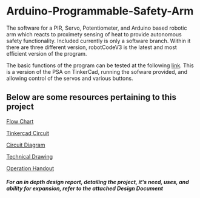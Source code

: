 # Arduino-Programmable-Safety-Arm
The software for a PIR, Servo, Potentiometer, and Arduino based robotic arm which reacts to proximety sensing of heat to provide autonomous safety functionality.
Included currently is only a software branch. Within it there are three different version, robotCodeV3 is the latest and most efficient version of the program.

The basic functions of the program can be tested at the following [link](https://www.tinkercad.com/things/hKVaefZe7dy-psa-programmable-safety-arm/editel?sharecode=ijTSYv4edlR7BPKqvvGhsx1hVm9_2TQbitjXE5iW6B8=).
This is a version of the PSA on TinkerCad, running the sofware provided, and allowing control of the servos and various buttons.

## Below are some resources pertaining to this project
[Flow Chart](https://imgur.com/Bef4Oah)

[Tinkercad Circuit](https://imgur.com/RYxic7s)

[Circuit Diagram](https://imgur.com/zNoO7DK)

[Technical Drawing](https://drive.google.com/open?id=1qnlo1Zj92EqHDWku5DCsIvkkV9JtC5pn)

[Operation Handout](https://drive.google.com/open?id=1htvVKKVERs7gz3_1c18QGhfO6S7aqbLl)

##### For an in depth design report, detailing the project, it's need, uses, and ability for expansion, refer to the attached Design Document
